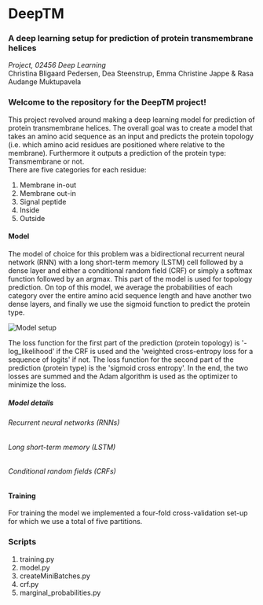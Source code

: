 # DeepTM
### A deep learning setup for prediction of protein transmembrane helices

*Project, 02456 Deep Learning*<br>
Christina Bligaard Pedersen, Dea Steenstrup, Emma Christine Jappe & Rasa Audange Muktupavela

### Welcome to the repository for the DeepTM project!
This project revolved around making a deep learning model for prediction of protein transmembrane helices. The overall goal was to create a model that takes an amino acid sequence as an input and predicts the protein topology (i.e. which amino acid residues are positioned where relative to the membrane). Furthermore it outputs a prediction of the protein type: Transmembrane or not.<br>
There are five categories for each residue:<br> 
1. Membrane in-out
1. Membrane out-in
1. Signal peptide
1. Inside
1. Outside

#### Model
The model of choice for this problem was a bidirectional recurrent neural network (RNN) with a long short-term memory (LSTM) cell followed by a dense layer and either a conditional random field (CRF) or simply a softmax function followed by an argmax. This part of the model is used for topology prediction.
On top of this model, we average the probabilities of each category over the entire amino acid sequence length and have another two dense layers, and finally we use the sigmoid function to predict the protein type.

![Model setup](https://github.com/cbligaard/DeepTM/tree/master/images/model.png?raw=true "Model setup: Red boxes represent the layers of the neural network, while the grey boxes represent functions used to derive the actual predictions.")

The loss function for the first part of the prediction (protein topology) is '-log_likelihood' if the CRF is used and the 'weighted cross-entropy loss for a sequence of logits' if not. The loss function for the second part of the prediction (protein type) is the 'sigmoid cross entropy'. In the end, the two losses are summed and the Adam algorithm is used as the optimizer to minimize the loss. 



##### Model details 
###### Recurrent neural networks (RNNs)

###### Long short-term memory (LSTM)

###### Conditional random fields (CRFs)


#### Training
For training the model we implemented a four-fold cross-validation set-up for which we use a total of five partitions. 

### Scripts
1. training.py
1. model.py
1. createMiniBatches.py
1. crf.py
1. marginal_probabilities.py
